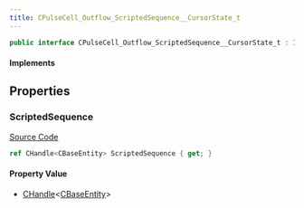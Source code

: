 ```yaml
---
title: CPulseCell_Outflow_ScriptedSequence__CursorState_t
---
```


```csharp
public interface CPulseCell_Outflow_ScriptedSequence__CursorState_t : ISchemaClass<CPulseCell_Outflow_ScriptedSequence__CursorState_t>, ISchemaField, ISchemaClass, INativeHandle
```

#### Implements

## Properties

### ScriptedSequence

[Source Code](https://github.com/swiftly-solution/swiftlys2/blob/beta/managed/src/SwiftlyS2.Generated/Schemas/Interfaces/CPulseCell_Outflow_ScriptedSequence__CursorState_t.cs#L16)

```csharp
ref CHandle<CBaseEntity> ScriptedSequence { get; }
```

#### Property Value

- [CHandle](/docs/api/shared/natives/chandle-1)<[CBaseEntity](/docs/api/shared/schemadefinitions/cbaseentity)>

